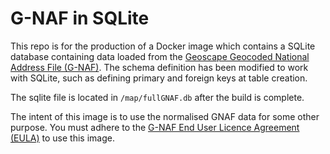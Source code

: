 # G-NAF in SQLite

This repo is for the production of a Docker image which contains a SQLite database
containing data loaded from the 
[Geoscape Geocoded National Address File (G-NAF)](https://data.gov.au/dataset/ds-dga-19432f89-dc3a-4ef3-b943-5326ef1dbecc/details?q=).
The schema definition has been modified to work with SQLite, such as defining primary and
foreign keys at table creation.

The sqlite file is located in `/map/fullGNAF.db` after the build is complete.

The intent of this image is to use the normalised GNAF data for some other purpose. You
must adhere to the [G-NAF  End User Licence Agreement (EULA)](https://data.gov.au/dataset/ds-dga-19432f89-dc3a-4ef3-b943-5326ef1dbecc/distribution/dist-dga-09f74802-08b1-4214-a6ea-3591b2753d30/details?q=) to use this image.

